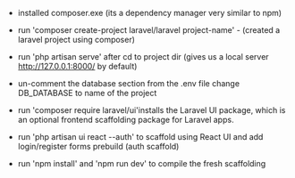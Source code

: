 - installed composer.exe (its a dependency manager very similar to npm)
- run 'composer create-project laravel/laravel project-name' - (created a laravel project using composer)
- run 'php artisan serve' after cd to project dir (gives us a local server http://127.0.0.1:8000/ by default)
- un-comment the database section from the .env file change DB_DATABASE to name of the project

- run 'composer require laravel/ui'installs the Laravel UI package, which is an optional frontend scaffolding package for Laravel apps.
- run 'php artisan ui react --auth' to scaffold using React UI and add login/register forms prebuild (auth scaffold)
- run 'npm install' and 'npm run dev' to compile the fresh scaffolding

